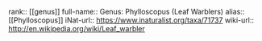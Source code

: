 

rank:: [[genus]]
full-name:: Genus: Phylloscopus (Leaf Warblers)
alias:: [[Phylloscopus]]
iNat-url:: https://www.inaturalist.org/taxa/71737
wiki-url:: http://en.wikipedia.org/wiki/Leaf_warbler